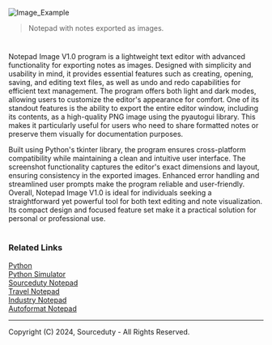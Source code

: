 ![Image_Example](https://github.com/user-attachments/assets/fa86087d-f230-484c-ae56-8c761cc16e97)

> Notepad with notes exported as images.
#

Notepad Image V1.0 program is a lightweight text editor with advanced functionality for exporting notes as images. Designed with simplicity and usability in mind, it provides essential features such as creating, opening, saving, and editing text files, as well as undo and redo capabilities for efficient text management. The program offers both light and dark modes, allowing users to customize the editor's appearance for comfort. One of its standout features is the ability to export the entire editor window, including its contents, as a high-quality PNG image using the pyautogui library. This makes it particularly useful for users who need to share formatted notes or preserve them visually for documentation purposes.

Built using Python's tkinter library, the program ensures cross-platform compatibility while maintaining a clean and intuitive user interface. The screenshot functionality captures the editor's exact dimensions and layout, ensuring consistency in the exported images. Enhanced error handling and streamlined user prompts make the program reliable and user-friendly. Overall, Notepad Image V1.0 is ideal for individuals seeking a straightforward yet powerful tool for both text editing and note visualization. Its compact design and focused feature set make it a practical solution for personal or professional use.

#
### Related Links

[Python](https://github.com/sourceduty/Python)
<br>
[Python Simulator](https://github.com/sourceduty/Python_Simulator)
<br>
[Sourceduty Notepad](https://github.com/sourceduty/Sourceduty_Notepad)
<br>
[Travel Notepad](https://github.com/sourceduty/Travel_Notepad)
<br>
[Industry Notepad](https://github.com/sourceduty/Industry_Notepad)
<br>
[Autoformat Notepad](https://github.com/sourceduty/Autoformat_Notepad)

***
Copyright (C) 2024, Sourceduty - All Rights Reserved.
